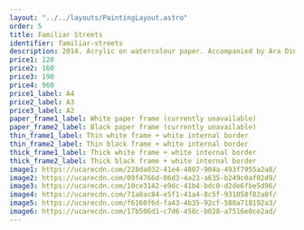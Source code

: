 ```yaml
---
layout: "../../layouts/PaintingLayout.astro"
order: 5
title: Familiar Streets
identifier: familiar-streets
description: 2014. Acrylic on watercolour paper. Accompanied by Ara Dinkjian.
price1: 120
price2: 160
price3: 190
price4: 960
price1_label: A4
price2_label: A3
price3_label: A2
paper_frame1_label: White paper frame (currently unavailable)
paper_frame2_label: Black paper frame (currently unavailable)
thin_frame1_label: Thin white frame + white internal border
thin_frame2_label: Thin black frame + white internal border
thick_frame1_label: Thick white frame + white internal border
thick_frame2_label: Thick black frame + white internal border
image1: https://ucarecdn.com/228da032-41e4-4807-904a-493f7955a2a8/
image2: https://ucarecdn.com/09f4766d-06d3-4a23-a635-b249c0af02d9/
image3: https://ucarecdn.com/10ce3142-e9dc-41b4-bdc0-d2de6fbe5d96/
image4: https://ucarecdn.com/71a8ac84-e5f1-41a4-8c5f-931058f02a0f/
image5: https://ucarecdn.com/f6160f6d-fa43-4b35-92cf-588a718192a3/
image6: https://ucarecdn.com/17b506d1-c7d6-450c-b028-a7516e0ce2ad/
---
```


